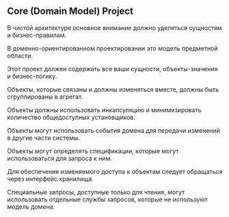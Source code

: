 ## Core (Domain Model) Project

В чистой архитектуре основное внимание должно уделяться сущностям и бизнес-правилам.

В доменно-ориентированном проектировании это модель предметной области.

Этот проект должен содержать все ваши сущности, объекты-значения и бизнес-логику.

Объекты, которые связаны и должны изменяться вместе, должны быть сгруппированы в агрегат.

Объекты должны использовать инкапсуляцию и минимизировать количество общедоступных установщиков.

Объекты могут использовать события домена для передачи изменений в другие части системы.

Объекты могут определять спецификации, которые могут использоваться для запроса к ним.

Для обеспечения изменяемого доступа к объектам следует обращаться через интерфейс хранилища.

Специальные запросы, доступные только для чтения, могут использовать отдельные службы запросов, которые не используют модель домена.